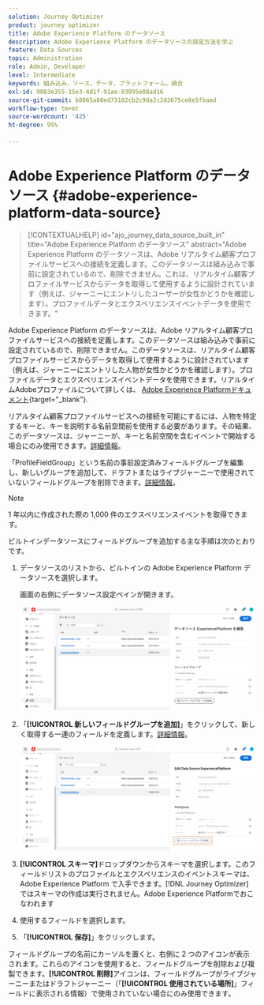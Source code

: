 ```yaml
---
solution: Journey Optimizer
product: journey optimizer
title: Adobe Experience Platform のデータソース
description: Adobe Experience Platform のデータソースの設定方法を学ぶ
feature: Data Sources
topic: Administration
role: Admin, Developer
level: Intermediate
keywords: 組み込み，ソース，データ，プラットフォーム，統合
exl-id: 9083e355-15e3-4d1f-91ae-03095e08ad16
source-git-commit: b8065a68ed73102cb2c9da2c2d2675ce8e5fbaad
workflow-type: tm+mt
source-wordcount: '425'
ht-degree: 95%

---
```


# Adobe Experience Platform のデータソース {#adobe-experience-platform-data-source}

>[!CONTEXTUALHELP]
>id="ajo_journey_data_source_built_in"
>title="Adobe Experience Platform のデータソース"
>abstract="Adobe Experience Platform のデータソースは、Adobe リアルタイム顧客プロファイルサービスへの接続を定義します。このデータソースは組み込みで事前に設定されているので、削除できません。これは、リアルタイム顧客プロファイルサービスからデータを取得して使用するように設計されています（例えば、ジャーニーにエントリしたユーザーが女性かどうかを確認します）。プロファイルデータとエクスペリエンスイベントデータを使用できます。"

Adobe Experience Platform のデータソースは、Adobe リアルタイム顧客プロファイルサービスへの接続を定義します。このデータソースは組み込みで事前に設定されているので、削除できません。このデータソースは、リアルタイム顧客プロファイルサービスからデータを取得して使用するように設計されています（例えば、ジャーニーにエントリした人物が女性かどうかを確認します）。プロファイルデータとエクスペリエンスイベントデータを使用できます。リアルタイムAdobeプロファイルについて詳しくは、 [Adobe Experience Platformドキュメント](https://experienceleague.adobe.com/docs/experience-platform/profile/home.html?lang=ja){target="_blank"}.


リアルタイム顧客プロファイルサービスへの接続を可能にするには、人物を特定するキーと、キーを説明する名前空間前を使用する必要があります。その結果、このデータソースは、ジャーニーが、キーと名前空間を含むイベントで開始する場合にのみ使用できます。[詳細情報](../building-journeys/journey.md)。

「ProfileFieldGroup」という名前の事前設定済みフィールドグループを編集し、新しいグループを追加して、ドラフトまたはライブジャーニーで使用されていないフィールドグループを削除できます。[詳細情報](../datasource/configure-data-sources.md#define-field-groups)。


>[!NOTE]
>
>1 年以内に作成された際の 1,000 件のエクスペリエンスイベントを取得できます。

ビルトインデータソースにフィールドグループを追加する主な手順は次のとおりです。

1. データソースのリストから、ビルトインの Adobe Experience Platform データソースを選択します。

   画面の右側にデータソース設定ペインが開きます。


   ![](assets/journey23.png)

1. 「**[!UICONTROL 新しいフィールドグループを追加]**」をクリックして、新しく取得する一連のフィールドを定義します。[詳細情報](../datasource/configure-data-sources.md#define-field-groups)。

   ![](assets/journey24.png)

1. **[!UICONTROL スキーマ]**&#x200B;ドロップダウンからスキーマを選択します。このフィールドリストのプロファイルとエクスペリエンスのイベントスキーマは、Adobe Experience Platform で入手できます。[!DNL Journey Optimizer] ではスキーマの作成は実行されません。Adobe Experience Platformでおこなわれます
1. 使用するフィールドを選択します。
1. 「**[!UICONTROL 保存]**」をクリックします。

フィールドグループの名前にカーソルを置くと、右側に 2 つのアイコンが表示されます。これらのアイコンを使用すると、フィールドグループを削除および複製できます。**[!UICONTROL 削除]**&#x200B;アイコンは、フィールドグループがライブジャーニーまたはドラフトジャーニー（「**[!UICONTROL 使用されている場所]**」フィールドに表示される情報）で使用されていない場合にのみ使用できます。
